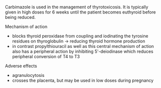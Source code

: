 Carbimazole is used in the management of thyrotoxicosis. It is typically given in high doses for 6 weeks until the patient becomes euthyroid before being reduced.  
  
Mechanism of action  
* blocks thyroid peroxidase from coupling and iodinating the tyrosine residues on thyroglobulin → reducing thyroid hormone production
* in contrast propylthiouracil as well as this central mechanism of action also has a peripheral action by inhibiting 5'\-deiodinase which reduces peripheral conversion of T4 to T3

  
Adverse effects  
* agranulocytosis
* crosses the placenta, but may be used in low doses during pregnancy
